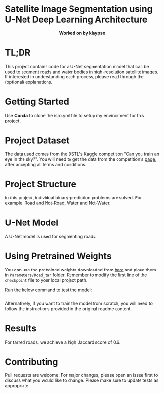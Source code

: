 
# Satellite Image Segmentation using U-Net Deep Learning Architecture
<p align="center"> <b>Worked on by klaypso</b> </p>

# TL;DR
This project contains code for a U-Net segmentation model that can be used to segment roads and water bodies in high-resolution satellite images. If interested in understanding each process, please read through the (optional) explanations.

# Getting Started
Use **Conda** to clone the isro.yml file to setup my environment for this project. 

# Project Dataset
The data used comes from the DSTL's Kaggle competition "Can you train an eye in the sky?". You will need to get the data from the competition's [page](https://www.kaggle.com/c/dstl-satellite-imagery-feature-detection/data), after accepting all terms and conditions. 

# Project Structure
In this project, individual binary-prediction problems are solved. For example: Road and Not-Road, Water and Not-Water.

# U-Net Model
A U-Net model is used for segmenting roads. 

# Using Pretrained Weights
You can use the pretrained weights downloaded from [here](https://drive.google.com/drive/folders/1YGMZVCRn5UVlQL3V-MTwT4QHtI7HJJSX?usp=sharing) and place them in `Parameters/Road_tar` folder. Remember to modify the first line of the `checkpoint` file to your local project path. 

Run the below command to test the model:
```python test_roads.py
```

Alternatively, if you want to train the model from scratch, you will need to follow the instructions provided in the original readme content.

# Results
For tarred roads, we achieve a high Jaccard score of 0.6.

# Contributing
Pull requests are welcome. For major changes, please open an issue first to discuss what you would like to change. Please make sure to update tests as appropriate.
